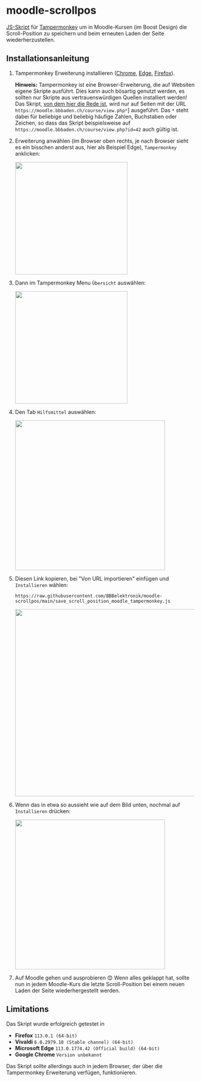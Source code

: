# moodle-scrollpos
[JS-Skript](save_scroll_position_moodle_tampermonkey.js) für [Tampermonkey](https://www.tampermonkey.net/) um in Moodle-Kursen (im Boost Design) die Scroll-Position zu speichern und beim erneuten Laden der Seite wiederherzustellen.

## Installationsanleitung
1. Tampermonkey Erweiterung installieren ([Chrome](https://chrome.google.com/webstore/detail/tampermonkey/dhdgffkkebhmkfjojejmpbldmpobfkfo), [Edge](https://microsoftedge.microsoft.com/addons/detail/tampermonkey/iikmkjmpaadaobahmlepeloendndfphd?hl=de-DE&gl=CH), [Firefox](https://addons.mozilla.org/de/firefox/addon/tampermonkey/)).

    **Hinweis:** Tampermonkey ist eine Browser-Erweiterung, die auf Websiten eigene Skripte ausführt. Dies kann auch bösartig genutzt werden, es sollten nur Skripte aus vertrauenswürdigen Quellen installiert werden! Das Skript, [von dem hier die Rede ist](save_scroll_position_moodle_tampermonkey.js), wird nur auf Seiten mit der URL `https://moodle.bbbaden.ch/course/view.php*`] ausgeführt. Das `*` steht dabei für beliebige und beliebig häufige Zahlen, Buchstaben oder Zeichen, so dass das Skript beispielsweise auf `https://moodle.bbbaden.ch/course/view.php?id=42` auch gültig ist.

2. Erweiterung anwählen (im Browser oben rechts, je nach Browser sieht es ein bisschen anderst aus, hier als Beispiel Edge), `Tampermonkey` anklicken:

    <img src="images/edge1_de.png" width="300">

3. Dann im Tampermonkey Menu `Übersicht` auswählen:

    <img src="images/edge2_de.png" width="300">

4. Den Tab `Hilfsmittel` auswählen:

    <img src="images/edge3_de.png" width="400">

5. Diesen Link kopieren, bei "Von URL importieren" einfügen und `Installieren` wählen:

       https://raw.githubusercontent.com/BBBelektronik/moodle-scrollpos/main/save_scroll_position_moodle_tampermonkey.js
    <img src="images/edge4_de.png" width="500">

6. Wenn das in etwa so aussieht wie auf dem Bild unten, nochmal auf `Installieren` drücken:

    <img src="images/edge5_de.png" width="400">

7. Auf Moodle gehen und ausprobieren 😊 Wenn alles geklappt hat, sollte nun in jedem Moodle-Kurs die letzte Scroll-Position bei einem neuen Laden der Seite wiederhergestellt werden.

## Limitations
Das Skript wurde erfolgreich getestet in
* **Firefox** `113.0.1 (64-bit)`
* **Vivaldi** `6.0.2979.18 (Stable channel) (64-bit)`
* **Microsoft Edge** `113.0.1774.42 (Official build) (64-bit)`
* **Google Chrome** `Version unbekannt`

Das Skript sollte allerdings auch in jedem Browser, der über die Tampermonkey Erweiterung verfügen, funktionieren.

